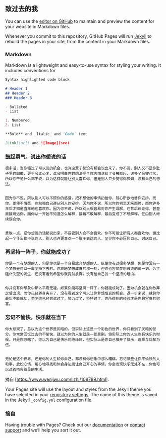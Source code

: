 ## 致过去的我

You can use the [editor on GitHub](https://github.com/asJinbinZhu/asJinbinZhu.github.io/edit/master/README.md) to maintain and preview the content for your website in Markdown files.

Whenever you commit to this repository, GitHub Pages will run [Jekyll](https://jekyllrb.com/) to rebuild the pages in your site, from the content in your Markdown files.

### Markdown

Markdown is a lightweight and easy-to-use syntax for styling your writing. It includes conventions for

```markdown
Syntax highlighted code block

# Header 1
## Header 2
### Header 3

- Bulleted
- List

1. Numbered
2. List

**Bold** and _Italic_ and `Code` text

[Link](url) and ![Image](src)
```

### 鼓起勇气，说出你想说的话
    很多话，当你错过了可以说的机会，也许这辈子都没有机会说出来了。你不说，别人又不是你肚子里的蛔虫，更不会读心术，谁会明白你的想法呢？你害怕说错了会被驳斥，说多了会被讨厌，所以你干脆什么都不说，以为这样就能让别人喜欢你，但是别人只会觉得你孤僻，没有自己的想法。


    因为你不说，所以别人可以不顾你的感受，把不想做的事情扔给你，随心所欲地替你安排。而你，即使不情愿，也勉强自己遵从别人的安排。因为你不说，所以你的初恋无疾而终，而你许多年后才知道当年他也喜欢你。因为你不说，所以别人很容易对你产生误解，在背后议论你，甚至直接疏远你，而你从一开始不知道怎么解释，接着不敢解释，最后变成了不想解释，任由别人继续误会你。


    勇敢一点，把你想说的话都说出来，不要管别人会不会喜欢。你不可能让所有人都喜欢你，但比起一个什么都不说的人，别人也许更喜欢一个敢于表达的人，至少你不必压抑自己，讨厌自己。

### 再坚持一阵子，你就能成功了
    你是一个有梦想的人，但是你也是一个容易放弃梦想的人。纵使你有过很多梦想，但是你没有一个梦想是可以一直坚持下去的。你期盼梦想成真的那一刻，但你也害怕梦想破灭的那一刻，为了阻止失望的发生，还没有看到希望你就提前放弃，没有给自己找一个坚持的理由。


    你并没有你想象中那么平庸无能，如果你能再坚持一阵子，你就能成功了。因为机会就在你放弃之后出现，而你已经转身离开了，没有看到这个可以让你梦想成真的机会。退一步来说，就算你最后不能成功，至少你已经尝试过了，努力过了，坚持过了，你所得到的经验才是你最宝贵的财富。

### 忘记不愉快，快乐就在当下
    你太悲观了，总以为这个世界是灰暗的。但实际上这是一个彩色的世界，你只看到了灰暗的部分。你常常回忆过去的不愉快，就以为你的人生就是一部悲剧。但实际上你的人生也有快乐的时候，只是你忽略了。你以为自己是快乐的绝缘体，但实际上是你自己推开了快乐，选择与忧郁为伍。


    无论是这个世界，还是你的人生和你自己，都没有你想象中那么糟糕。忘记那些让你不愉快的人和事，放松心情，用心地寻找和体会身边能让自己开心的事情，你会发现快乐无处不在，你也可以过着精彩纷呈的生活。

摘自 [https://www.wenjiwu.com/lizhi/108789.html].

Your Pages site will use the layout and styles from the Jekyll theme you have selected in your [repository settings](https://github.com/asJinbinZhu/asJinbinZhu.github.io/settings). The name of this theme is saved in the Jekyll `_config.yml` configuration file.

### 摘自

Having trouble with Pages? Check out our [documentation](https://help.github.com/categories/github-pages-basics/) or [contact support](https://github.com/contact) and we’ll help you sort it out.
